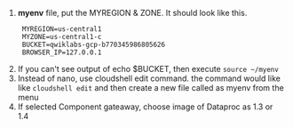 1. **myenv** file, put the MYREGION & ZONE. It should look like this.
   ```
    MYREGION=us-central1
    MYZONE=us-central1-c
    BUCKET=qwiklabs-gcp-b770345986805626
    BROWSER_IP=127.0.0.1
   ```
2. If you can't see output of echo $BUCKET, then execute `source ~/myenv`
3. Instead of nano, use cloudshell edit command. the command would like like `cloudshell edit` and then create a new file called as myenv from the menu
4. If selected Component gateaway, choose image of Dataproc as 1.3 or 1.4
